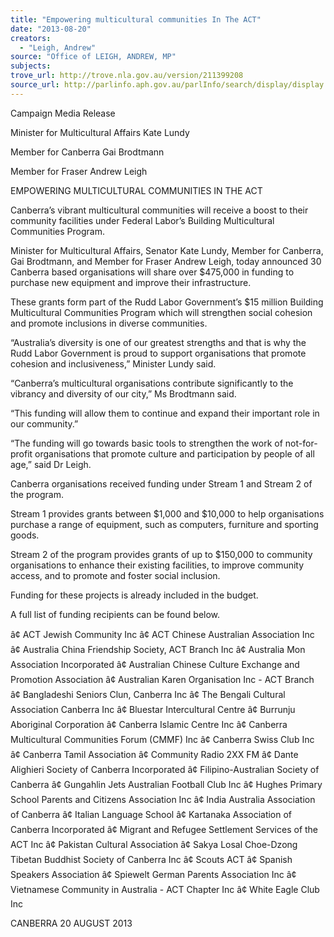 ```yaml
---
title: "Empowering multicultural communities In The ACT"
date: "2013-08-20"
creators:
  - "Leigh, Andrew"
source: "Office of LEIGH, ANDREW, MP"
subjects:
trove_url: http://trove.nla.gov.au/version/211399208
source_url: http://parlinfo.aph.gov.au/parlInfo/search/display/display.w3p;query=Id%3A%22media/pressrel/2676182%22
---
```


 

 

 Campaign Media Release 

 Minister for Multicultural Affairs Kate Lundy 

 Member for Canberra Gai Brodtmann 

 Member for Fraser Andrew Leigh    

 EMPOWERING MULTICULTURAL COMMUNITIES IN THE ACT    

 Canberra’s vibrant multicultural communities will receive a boost to their community  facilities under Federal Labor’s Building Multicultural Communities Program.    

 Minister for Multicultural Affairs, Senator Kate Lundy, Member for Canberra, Gai  Brodtmann, and Member for Fraser Andrew Leigh, today announced 30 Canberra  based organisations will share over $475,000 in funding to purchase new equipment  and improve their infrastructure.    

 These grants form part of the Rudd Labor Government’s $15 million Building  Multicultural Communities Program which will strengthen social cohesion and  promote inclusions in diverse communities. 

 

 “Australia’s diversity is one of our greatest strengths and that is why the Rudd Labor  Government is proud to support organisations that promote cohesion and  inclusiveness,” Minister Lundy said.    

 “Canberra’s multicultural organisations contribute significantly to the vibrancy and  diversity of our city,” Ms Brodtmann said.     

 “This funding will allow them to continue and expand their important role in our  community.”    

 “The funding will go towards basic tools to strengthen the work of not-for-profit  organisations that promote culture and participation by people of all age,” said Dr  Leigh.   

 

 Canberra organisations received funding under Stream 1 and Stream 2 of the  program.      

 Stream 1 provides grants between $1,000 and $10,000 to help organisations  purchase a range of equipment, such as computers, furniture and sporting goods.    

 Stream 2 of the program provides grants of up to $150,000 to community  organisations to enhance their existing facilities, to improve community access, and  to promote and foster social inclusion. 

 

 Funding for these projects is already included in the budget.      

 A full list of funding recipients can be found below.     

 â¢         ACT Jewish Community Inc  â¢         ACT Chinese Australian Association Inc  â¢         Australia China Friendship Society, ACT Branch Inc  â¢         Australia Mon Association Incorporated  â¢         Australian Chinese Culture Exchange and Promotion Association  â¢         Australian Karen Organisation Inc - ACT Branch  â¢         Bangladeshi Seniors Clun, Canberra Inc  â¢         The Bengali Cultural Association Canberra Inc  â¢         Bluestar Intercultural Centre  â¢         Burrunju Aboriginal Corporation  â¢         Canberra Islamic Centre Inc  â¢         Canberra Multicultural Communities Forum (CMMF) Inc  â¢         Canberra Swiss Club Inc  â¢         Canberra Tamil Association  â¢         Community Radio 2XX FM  â¢         Dante Alighieri Society of Canberra Incorporated  â¢         Filipino-Australian Society of Canberra  â¢         Gungahlin Jets Australian Football Club Inc  â¢         Hughes Primary School Parents and Citizens Association Inc  â¢         India Australia Association of Canberra  â¢         Italian Language School  â¢         Kartanaka Association of Canberra Incorporated  â¢         Migrant and Refugee Settlement Services of the ACT Inc  â¢         Pakistan Cultural Association  â¢         Sakya Losal Choe-Dzong Tibetan Buddhist Society of Canberra Inc  â¢         Scouts ACT  â¢         Spanish Speakers Association  â¢         Spiewelt German Parents Association Inc  â¢         Vietnamese Community in Australia - ACT Chapter Inc  â¢         White Eagle Club Inc    

 

 CANBERRA  20 AUGUST 2013   

